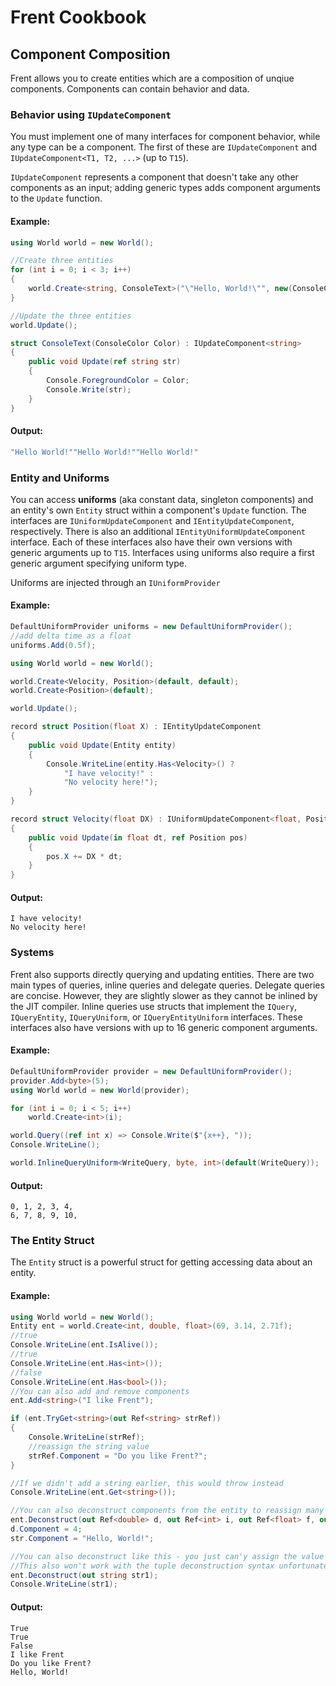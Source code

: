 # Frent Cookbook

## Component Composition
Frent allows you to create entities which are a composition of unqiue components. Components can contain behavior and data.
### Behavior using `IUpdateComponent`

You must implement one of many interfaces for component behavior, while any type can be a component. The first of these are `IUpdateComponent` and `IUpdateComponent<T1, T2, ...>` (up to `T15`).

`IUpdateComponent` represents a component that doesn't take any other components as an input; adding generic types adds component arguments to the `Update` function.

#### Example:

```csharp
using World world = new World();

//Create three entities
for (int i = 0; i < 3; i++)
{
    world.Create<string, ConsoleText>("\"Hello, World!\"", new(ConsoleColor.Blue));
}

//Update the three entities
world.Update();

struct ConsoleText(ConsoleColor Color) : IUpdateComponent<string>
{
    public void Update(ref string str)
    {
        Console.ForegroundColor = Color;
        Console.Write(str);
    }
}
```
#### Output:
```csharp
"Hello World!""Hello World!""Hello World!"
```

### Entity and Uniforms

You can access **uniforms** (aka constant data, singleton components) and an entity's own `Entity` struct within a component's `Update` function. The interfaces are `IUniformUpdateComponent` and `IEntityUpdateComponent`, respectively. There is also an additional `IEntityUniformUpdateComponent` interface. Each of these interfaces also have their own versions with generic arguments up to `T15`. Interfaces using uniforms also require a first generic argument specifying uniform type.

Uniforms are injected through an `IUniformProvider`

#### Example:

```csharp
DefaultUniformProvider uniforms = new DefaultUniformProvider();
//add delta time as a float
uniforms.Add(0.5f);

using World world = new World();

world.Create<Velocity, Position>(default, default);
world.Create<Position>(default);

world.Update();

record struct Position(float X) : IEntityUpdateComponent
{
    public void Update(Entity entity)
    {
        Console.WriteLine(entity.Has<Velocity>() ?
            "I have velocity!" :
            "No velocity here!");
    }
}

record struct Velocity(float DX) : IUniformUpdateComponent<float, Position>
{
    public void Update(in float dt, ref Position pos)
    {
        pos.X += DX * dt;
    }
}
```
#### Output:
```
I have velocity!
No velocity here!
```

### Systems

Frent also supports directly querying and updating entities. There are two main types of queries, inline queries and delegate queries. Delegate queries are concise. However, they are slightly slower as they cannot be inlined by the JIT compiler. Inline queries use structs that implement the `IQuery`, `IQueryEntity`, `IQueryUniform`, or `IQueryEntityUniform` interfaces. These interfaces also have versions with up to 16 generic component arguments. 

#### Example:

```csharp
DefaultUniformProvider provider = new DefaultUniformProvider();
provider.Add<byte>(5);
using World world = new World(provider);

for (int i = 0; i < 5; i++)
    world.Create<int>(i);

world.Query((ref int x) => Console.Write($"{x++}, "));
Console.WriteLine();

world.InlineQueryUniform<WriteQuery, byte, int>(default(WriteQuery));
```
#### Output:
```
0, 1, 2, 3, 4,
6, 7, 8, 9, 10, 
```

### The Entity Struct

The `Entity` struct is a powerful struct for getting accessing data about an entity.

#### Example:

```csharp
using World world = new World();
Entity ent = world.Create<int, double, float>(69, 3.14, 2.71f);
//true
Console.WriteLine(ent.IsAlive());
//true
Console.WriteLine(ent.Has<int>());
//false
Console.WriteLine(ent.Has<bool>());
//You can also add and remove components
ent.Add<string>("I like Frent");

if (ent.TryGet<string>(out Ref<string> strRef))
{
    Console.WriteLine(strRef);
    //reassign the string value
    strRef.Component = "Do you like Frent?";
}

//If we didn't add a string earlier, this would throw instead
Console.WriteLine(ent.Get<string>());

//You can also deconstruct components from the entity to reassign many at once
ent.Deconstruct(out Ref<double> d, out Ref<int> i, out Ref<float> f, out Ref<string> str);
d.Component = 4;
str.Component = "Hello, World!";

//You can also deconstruct like this - you just can'y assign the value of the struct
//This also won't work with the tuple deconstruction syntax unfortunately due to a bug w/ the C# compiler
ent.Deconstruct(out string str1);
Console.WriteLine(str1);
```

#### Output:
```
True
True
False
I like Frent
Do you like Frent?
Hello, World!
```

